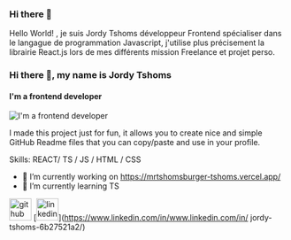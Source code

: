 ### Hi there 👋

Hello World! , je suis Jordy Tshoms développeur Frontend spécialiser dans le langague de programmation Javascript, j'utilise plus précisement la librairie React.js lors de mes différents mission Freelance et projet perso.

### Hi there 👋, my name is Jordy Tshoms
#### I'm a frontend developer
![I'm a frontend developer](https://media.licdn.com/dms/image/D4E16AQHCLLH3UBz0pg/profile-displaybackgroundimage-shrink_350_1400/0/1691443974799?e=1697068800&v=beta&t=usLJH427NIb6qlngHcv4CstJSV1F9fC1FC4xTeu_5r4)

I made this project just for fun, it allows you to create nice and simple GitHub Readme files that you can copy/paste and use in your profile.

Skills: REACT/  TS / JS / HTML / CSS

- 🔭 I’m currently working on https://mrtshomsburger-tshoms.vercel.app/ 
- 🌱 I’m currently learning TS 


[<img src='https://cdn.jsdelivr.net/npm/simple-icons@3.0.1/icons/github.svg' alt='github' height='40'>](https://github.com/Tshoms)  [<img src='https://cdn.jsdelivr.net/npm/simple-icons@3.0.1/icons/linkedin.svg' alt='linkedin' height='40'>](https://www.linkedin.com/in/www.linkedin.com/in/ jordy-tshoms-6b27521a2/)  


